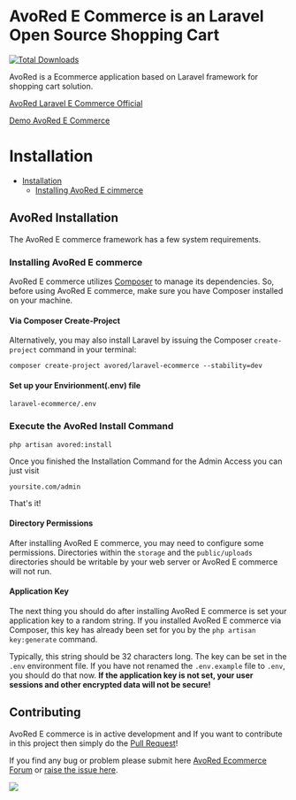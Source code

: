 # AvoRed E Commerce is an Laravel Open Source Shopping Cart

[![Total Downloads](https://poser.pugx.org/avored/laravel-ecommerce/downloads)](https://packagist.org/packages/avored/laravel-ecommerce)

AvoRed is a Ecommerce application based on Laravel framework for shopping cart solution.

[AvoRed Laravel E Commerce Official](https://www.avored.com/)

[Demo AvoRed E Commerce](http://demo.avored.com/)


# Installation

- [Installation](#installation)
    - [Installing AvoRed E cimmerce](#installing-avored-ecommerce)

<a name="installation"></a>
## AvoRed Installation
> 

The AvoRed E commerce framework has a few system requirements.

<a name="installing-avored-ecommerce"></a>
### Installing AvoRed E commerce

AvoRed E commerce utilizes [Composer](https://getcomposer.org) to manage its dependencies. So, before using AvoRed E commerce, make sure you have Composer installed on your machine.

#### Via Composer Create-Project

Alternatively, you may also install Laravel by issuing the Composer `create-project` command in your terminal:

    composer create-project avored/laravel-ecommerce --stability=dev

#### Set up your Envirionment(.env) file

    laravel-ecommerce/.env 
    
### Execute the AvoRed Install Command
    
    php artisan avored:install
    
Once you finished the Installation Command for the Admin Access you can just visit

    yoursite.com/admin
    
That's it!

#### Directory Permissions

After installing AvoRed E commerce, you may need to configure some permissions. Directories within the `storage` and the `public/uploads` directories should be writable by your web server or AvoRed E commerce will not run. 

#### Application Key

The next thing you should do after installing AvoRed E commerce is set your application key to a random string. If you installed AvoRed E commerce via Composer, this key has already been set for you by the `php artisan key:generate` command.

Typically, this string should be 32 characters long. The key can be set in the `.env` environment file. If you have not renamed the `.env.example` file to `.env`, you should do that now. **If the application key is not set, your user sessions and other encrypted data will not be secure!**



## Contributing

AvoRed E commerce is in active development and If you want to contribute in this project then simply do the [Pull Request](https://github.com/avored/laravel-ecommerce/pulls)!

If you find any bug or problem please submit here [AvoRed Ecommerce Forum](http://avored.website/forum/) or [raise the issue here](https://github.com/avored/laravel-ecommerce/issues/new).

[![](https://ga-beacon.appspot.com/UA-79831356-1/laravel-ecommerce?pixel)](https://github.com/avored/laravel-ecommerce)
